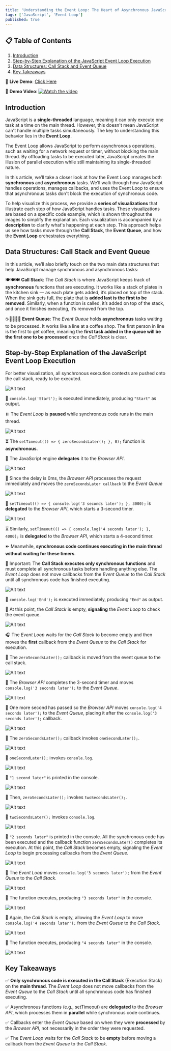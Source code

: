 ```yaml
---
title: 'Understanding the Event Loop: The Heart of Asynchronous JavaScript'
tags: ['JavaScript', 'Event-Loop']
published: true
---
```


## 📋 Table of Contents

1. [Introduction](#introduction)
2. [Step-by-Step Explanation of the JavaScript Event Loop Execution](#step-by-step-explanation-of-the-javascript-event-loop-execution)
3. [Data Structures: Call Stack and Event Queue](#data-structures-call-stack-and-event-queue)
4. [Key Takeaways](#key-takeaways)

🔗 **Live Demo**: [Click Here](https://beatrisilieva.github.io/event-loop)

🎥 **Demo Video**:
[![Watch the video](https://img.youtube.com/vi/LX0Mky7DvFc/maxresdefault.jpg)](https://www.youtube.com/watch?v=LX0Mky7DvFc)

## Introduction

JavaScript is a **single-threaded** language, meaning it can only execute one task at a time on the main thread. However, this doesn't mean JavaScript can't handle multiple tasks simultaneously. The key to understanding this behavior lies in the **Event Loop**.

The Event Loop allows JavaScript to perform asynchronous operations, such as waiting for a network request or timer, without blocking the main thread. By offloading tasks to be executed later, JavaScript creates the illusion of parallel execution while still maintaining its single-threaded nature.

In this article, we’ll take a closer look at how the Event Loop manages both **synchronous** and **asynchronous** tasks. We’ll walk through how JavaScript handles operations, manages callbacks, and uses the Event Loop to ensure that asynchronous tasks don't block the execution of synchronous code.

To help visualize this process, we provide a **series of visualizations** that illustrate each step of how JavaScript handles tasks. These visualizations are based on a specific code example, which is shown throughout the images to simplify the explanation. Each visualization is accompanied by a **description** to clarify what's happening at each step. This approach helps us see how tasks move through the **Call Stack**, the **Event Queue**, and how the **Event Loop** orchestrates everything.

## Data Structures: Call Stack and Event Queue

In this article, we’ll also briefly touch on the two main data structures that help JavaScript manage synchronous and asynchronous tasks:

🍽️🍽️🍽️ **Call Stack**: The _Call Stack_ is where JavaScript keeps track of **synchronous** functions that are executing. It works like a stack of plates in the kitchen sink — as each plate gets added, it’s placed on top of the stack. When the sink gets full, the plate that is **added last is the first to be removed**. Similarly, when a function is called, it’s added on top of the stack, and once it finishes executing, it’s removed from the top.

☕🚶‍♂️🚶‍♀️ **Event Queue**: The _Event Queue_ holds **asynchronous** tasks waiting to be processed. It works like a line at a coffee shop. The first person in line is the first to get coffee, meaning the **first task added in the queue will be the first one to be processed** once the _Call Stack_ is clear.

## Step-by-Step Explanation of the JavaScript Event Loop Execution

For better visualization, all synchronous execution contexts are pushed onto the call stack, ready to be executed.

![Alt text](event-loop-images/1.png)

🚀 `console.log('Start');` is executed immediately, producing `"Start"` as output.

⏸️ The _Event Loop_ is **paused** while synchronous code runs in the main thread.

![Alt text](event-loop-images/2.png)

⏳ The `setTimeout(() => { zeroSecondsLater(); }, 0);` function is **asynchronous**.

🔄 The JavaScript engine **delegates** it to the _Browser API_.

![Alt text](event-loop-images/3.png)

📩 Since the delay is 0ms, the _Browser API_ processes the request immediately and moves the `zeroSecondsLater callback` to the _Event Queue_

![Alt text](event-loop-images/4.png)

🔄 `setTimeout(() => { console.log('3 seconds later'); }, 3000);` is **delegated** to the _Browser API_, which starts a 3-second timer.

![Alt text](event-loop-images/6.png)

⏳ Similarly, `setTimeout(() => { console.log('4 seconds later'); }, 4000);` is **delegated** to the _Browser API_, which starts a 4-second timer.

⏩ Meanwhile, **synchronous code continues executing in the main thread without waiting for these timers**.

🛑 Important: The **Call Stack executes only synchronous functions** and must complete all synchronous tasks before handling anything else. The _Event Loop_ does not move callbacks from the _Event Queue_ to the _Call Stack_ until all synchronous code has finished executing.

![Alt text](event-loop-images/7.png)

🚀 `console.log('End');` is executed immediately, producing `"End"` as output.

👀 At this point, the _Call Stack_ is empty, **signaling** the _Event Loop_ to check the event queue.

![Alt text](event-loop-images/8.png)

🎧 The _Event Loop_ waits for the _Call Stack_ to become empty and then moves the **first** callback from the _Event Queue_ to the _Call Stack_ for execution.

🔁 The `zeroSecondsLater();` callback is moved from the event queue to the call stack.

![Alt text](event-loop-images/9.png)

📩 The _Browser API_ completes the 3-second timer and moves `console.log('3 seconds later');` to the _Event Queue_.

![Alt text](event-loop-images/10.png)

📩 One more second has passed so the _Browser API_ moves `console.log('4 seconds later');` to the _Event Queue_, placing it after the `console.log('3 seconds later');` callback.

![Alt text](event-loop-images/11.png)

🔄 The `zeroSecondsLater();` callback invokes `oneSecondLater();`.

![Alt text](event-loop-images/12.png)

🔄 `oneSecondLater();` invokes `console.log`.

![Alt text](event-loop-images/13.png)

💬 `"1 second later"` is printed in the console.

![Alt text](event-loop-images/14.png)

🔄 Then, `zeroSecondsLater();` invokes `twoSecondsLater();`.

![Alt text](event-loop-images/15.png)

🔄 `twoSecondsLater();` invokes `console.log`.

![Alt text](event-loop-images/16.png)

💬 `"2 seconds later"` is printed in the console. All the synchronous code has been executed and the callback function `zeroSecondsLater()` completes its execution. At this point, the _Call Stack_ becomes empty, signaling the _Event Loop_ to begin processing callbacks from the _Event Queue_.

![Alt text](event-loop-images/17.png)

👀 The _Event Loop_ moves `console.log('3 seconds later');` from the _Event Queue_ to the _Call Stack_.

![Alt text](event-loop-images/18.png)

🚀 The function executes, producing `"3 seconds later"` in the console.

![Alt text](event-loop-images/19.png)

👀 Again, the _Call Stack_ is empty, allowing the _Event Loop_ to move `console.log('4 seconds later');` from the _Event Queue_ to the _Call Stack_.

![Alt text](event-loop-images/20.png)

🚀 The function executes, producing `"4 seconds later"` in the console.

![Alt text](event-loop-images/21.png)

## Key Takeaways

✅ **Only synchronous code is executed in the Call Stack** (Execution Stack) on the **main thread**. The _Event Loop_ does not move callbacks from the _Event Queue_ to the _Call Stack_ until all synchronous code has finished executing.

✅ Asynchronous functions (e.g., setTimeout) are **delegated** to the _Browser API_, which processes them in **parallel** while synchronous code continues.

✅ Callbacks enter the _Event Queue_ based on when they were **processed** by the _Browser API_, not necessarily in the order they were requested.

✅ The _Event Loop_ waits for the _Call Stack_ to be **empty** before moving a callback from the _Event Queue_ to the _Call Stack_.
